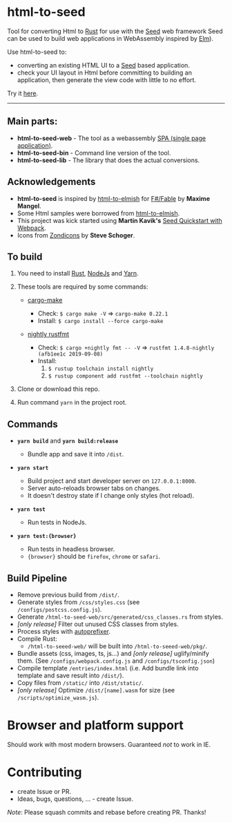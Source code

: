 # html-to-seed
Tool for converting Html to [Rust](https://www.rust-lang.org/) for use with the [Seed](https://seed-rs.org/) web framework
Seed can be used to build web applications in WebAssembly inspired by [Elm](https://elm-lang.org/)).

Use html-to-seed to:
- converting an existing HTML UI to a [Seed](https://seed-rs.org/) based application.
- check your UI layout in Html before committing to building an application, then generate the view code with little to no effort.

Try it [here](https://github.com).

---

## Main parts:

- **html-to-seed-web** - The tool as a webassembly [SPA (single page application)](https://en.wikipedia.org/wiki/Single-page_application).
- **html-to-seed-bin** - Command line version of the tool.
- **html-to-seed-lib** - The library that does the actual conversions.

## Acknowledgements

- **html-to-seed** is inspired by [html-to-elmish](https://mangelmaxime.github.io/html-to-elmish/) for [F#/Fable](https://fable.io/) by **Maxime Mangel**.
- Some Html samples were borrowed from [html-to-elmish](https://mangelmaxime.github.io/html-to-elmish/).
- This project was kick started using **Martin Kavik's** [Seed Quickstart with Webpack](https://github.com/MartinKavik/seed-quickstart-webpack).
- Icons from [Zondicons](http://www.zondicons.com/) by **Steve Schoger**.

## To build

1. You need to install [Rust](https://rust-lang.org/tools/install), [NodeJs](https://nodejs.org/en/download/) and [Yarn](https://yarnpkg.com/lang/en/docs/install).
1. These tools are required by some commands:

   - [cargo-make](https://sagiegurari.github.io/cargo-make/)

     - Check: `$ cargo make -V` => `cargo-make 0.22.1`
     - Install: `$ cargo install --force cargo-make`

   - [nightly rustfmt](https://github.com/rust-lang/rustfmt#on-the-nightly-toolchain)
     - Check: `$ cargo +nightly fmt -- -V` => `rustfmt 1.4.8-nightly (afb1ee1c 2019-09-08)`
     - Install:
       1. `$ rustup toolchain install nightly`
       2. `$ rustup component add rustfmt --toolchain nightly`
1. Clone or download this repo.
1. Run command `yarn` in the project root.


## Commands

- **`yarn build`** and **`yarn build:release`**

  - Bundle app and save it into `/dist`.

* **`yarn start`**

  - Build project and start developer server on `127.0.0.1:8000`.
  - Server auto-reloads browser tabs on changes.
  - It doesn't destroy state if I change only styles (hot reload).

* **`yarn test`**

  - Run tests in NodeJs.

* **`yarn test:{browser}`**

  - Run tests in headless browser.
  - `{browser}` should be `firefox`, `chrome` or `safari`.


##  Build Pipeline

  - Remove previous build from `/dist/`.
  - Generate styles from `/css/styles.css` (see `/configs/postcss.config.js`).
  - Generate `/html-to-seed-web/src/generated/css_classes.rs` from styles.
  - _[only release]_ Filter out unused CSS classes from styles.
  - Process styles with [autoprefixer](https://github.com/postcss/autoprefixer).
  - Compile Rust:
    - `/html-to-seeed-web/` will be built into `/html-to-seeed-web/pkg/`.
  - Bundle assets (css, images, ts, js...) and _[only release]_ uglify/minify them. (See `/configs/webpack.config.js` and `/configs/tsconfig.json`)
  - Compile template `/entries/index.html` (i.e. Add bundle link into template and save result into `/dist/`).
  - Copy files from `/static/` into `/dist/static/`.
  - _[only release]_ Optimize `/dist/[name].wasm` for size (see `/scripts/optimize_wasm.js`).


# Browser and platform support

Should work with most modern browsers.
Guaranteed _not_ to work in IE.


# Contributing

- create Issue or PR.
- Ideas, bugs, questions, ... - create Issue.

_Note_: Please squash commits and rebase before creating PR. Thanks!

